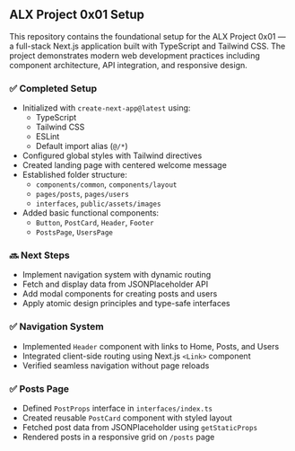 ## ALX Project 0x01 Setup

This repository contains the foundational setup for the ALX Project 0x01 — a full-stack Next.js application built with TypeScript and Tailwind CSS. The project demonstrates modern web development practices including component architecture, API integration, and responsive design.

### ✅ Completed Setup

- Initialized with `create-next-app@latest` using:
  - TypeScript
  - Tailwind CSS
  - ESLint
  - Default import alias (`@/*`)
- Configured global styles with Tailwind directives
- Created landing page with centered welcome message
- Established folder structure:
  - `components/common`, `components/layout`
  - `pages/posts`, `pages/users`
  - `interfaces`, `public/assets/images`
- Added basic functional components:
  - `Button`, `PostCard`, `Header`, `Footer`
  - `PostsPage`, `UsersPage`

### 🔜 Next Steps

- Implement navigation system with dynamic routing
- Fetch and display data from JSONPlaceholder API
- Add modal components for creating posts and users
- Apply atomic design principles and type-safe interfaces

### ✅ Navigation System

- Implemented `Header` component with links to Home, Posts, and Users
- Integrated client-side routing using Next.js `<Link>` component
- Verified seamless navigation without page reloads

### ✅ Posts Page

- Defined `PostProps` interface in `interfaces/index.ts`
- Created reusable `PostCard` component with styled layout
- Fetched post data from JSONPlaceholder using `getStaticProps`
- Rendered posts in a responsive grid on `/posts` page